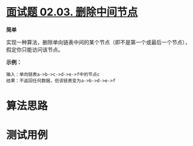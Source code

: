 # [面试题 02.03. 删除中间节点][cnTitle]

**简单**

实现一种算法，删除单向链表中间的某个节点（即不是第一个或最后一个节点），假定你只能访问该节点。



**示例：** 

```
输入：单向链表a->b->c->d->e->f中的节点c
结果：不返回任何数据，但该链表变为a->b->d->e->f

```




# 算法思路

# 测试用例
```
```

[cnTitle]: https://leetcode-cn.com/problems/delete-middle-node-lcci/
